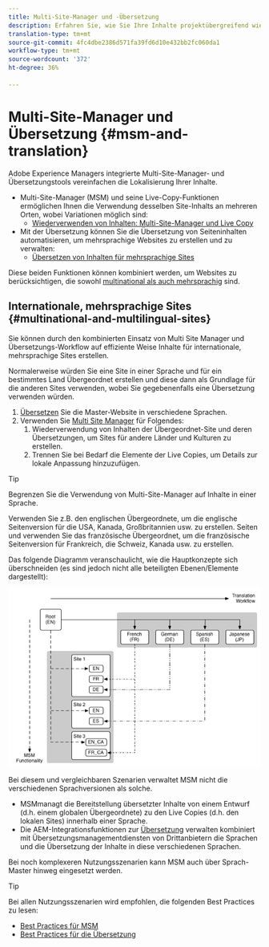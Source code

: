 ```yaml
---
title: Multi-Site-Manager und -Übersetzung
description: Erfahren Sie, wie Sie Ihre Inhalte projektübergreifend wiederverwenden und mehrsprachige Websites in AEM verwalten können.
translation-type: tm+mt
source-git-commit: 4fc4dbe2386d571fa39fd6d10e432bb2fc060da1
workflow-type: tm+mt
source-wordcount: '372'
ht-degree: 36%

---
```



# Multi-Site-Manager und Übersetzung {#msm-and-translation}

Adobe Experience Managers integrierte Multi-Site-Manager- und Übersetzungstools vereinfachen die Lokalisierung Ihrer Inhalte.

* Multi-Site-Manager (MSM) und seine Live-Copy-Funktionen ermöglichen Ihnen die Verwendung desselben Site-Inhalts an mehreren Orten, wobei Variationen möglich sind:
   * [Wiederverwenden von Inhalten: Multi-Site-Manager und Live Copy](msm/overview.md)
* Mit der Übersetzung können Sie die Übersetzung von Seiteninhalten automatisieren, um mehrsprachige Websites zu erstellen und zu verwalten:
   * [Übersetzen von Inhalten für mehrsprachige Sites](translation/overview.md)

Diese beiden Funktionen können kombiniert werden, um Websites zu berücksichtigen, die sowohl [multinational als auch mehrsprachig](#multinational-and-multilingual-sites) sind.

## Internationale, mehrsprachige Sites {#multinational-and-multilingual-sites}

Sie können durch den kombinierten Einsatz von Multi Site Manager und Übersetzungs-Workflow auf effiziente Weise Inhalte für internationale, mehrsprachige Sites erstellen.

Normalerweise würden Sie eine Site in einer Sprache und für ein bestimmtes Land Übergeordnet erstellen und diese dann als Grundlage für die anderen Sites verwenden, wobei Sie gegebenenfalls eine Übersetzung verwenden würden.

1. [Übersetzen](translation/overview.md) Sie die Master-Website in verschiedene Sprachen.
1. Verwenden Sie [Multi Site Manager](msm/overview.md) für Folgendes:
   1. Wiederverwendung von Inhalten der Übergeordnet-Site und deren Übersetzungen, um Sites für andere Länder und Kulturen zu erstellen.
   1. Trennen Sie bei Bedarf die Elemente der Live Copies, um Details zur lokale Anpassung hinzuzufügen.

>[!TIP]
>
>Begrenzen Sie die Verwendung von Multi-Site-Manager auf Inhalte in einer Sprache.
>
>Verwenden Sie z.B. den englischen Übergeordnete, um die englische Seitenversion für die USA, Kanada, Großbritannien usw. zu erstellen. Seiten und verwenden Sie das französische Übergeordnet, um die französische Seitenversion für Frankreich, die Schweiz, Kanada usw. zu erstellen.

Das folgende Diagramm veranschaulicht, wie die Hauptkonzepte sich überschneiden (es sind jedoch nicht alle beteiligten Ebenen/Elemente dargestellt):

![Übersicht über die lokale Anpassung](assets/localization-overview.png)

Bei diesem und vergleichbaren Szenarien verwaltet MSM nicht die verschiedenen Sprachversionen als solche.

* [](msm/overview.md) MSMmanagt die Bereitstellung übersetzter Inhalte von einem Entwurf (d.h. einem globalen Übergeordnete) zu den Live Copies (d.h. den lokalen Sites) innerhalb einer Sprache.
* Die AEM-Integrationsfunktionen zur [Übersetzung](translation/overview.md) verwalten kombiniert mit Übersetzungsmanagementdiensten von Drittanbietern die Sprachen und die Übersetzung der Inhalte in diese verschiedenen Sprachen.

Bei noch komplexeren Nutzungsszenarien kann MSM auch über Sprach-Master hinweg eingesetzt werden.

>[!TIP]
>
>Bei allen Nutzungsszenarien wird empfohlen, die folgenden Best Practices zu lesen:
>
>* [Best Practices für MSM](msm/best-practices.md)
>* [Best Practices für die Übersetzung](translation/best-practices.md)

